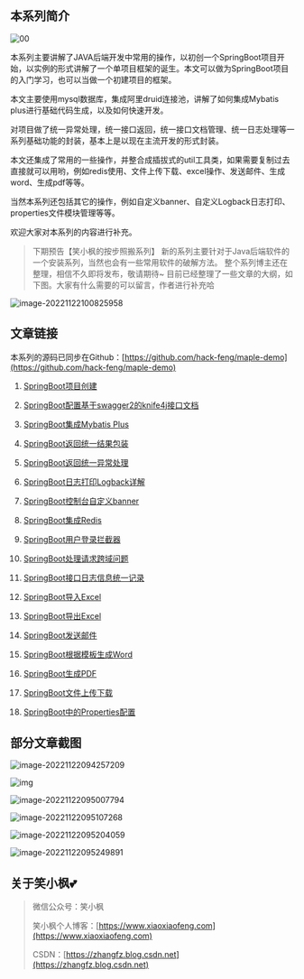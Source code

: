 ## 本系列简介

![00](https://image.xiaoxiaofeng.site/article/img/2022/11/21/xxf-20221121154236.png)

本系列主要讲解了JAVA后端开发中常用的操作，以初创一个SpringBoot项目开始，以实例的形式讲解了一个单项目框架的诞生。本文可以做为SpringBoot项目的入门学习，也可以当做一个初建项目的框架。

本文主要使用mysql数据库，集成阿里druid连接池，讲解了如何集成Mybatis plus进行基础代码生成，以及如何快速开发。

对项目做了统一异常处理，统一接口返回，统一接口文档管理、统一日志处理等一系列基础功能的封装，基本上是以现在主流开发的形式封装。

本文还集成了常用的一些操作，并整合成插拔式的util工具类，如果需要复制过去直接就可以用哟，例如redis使用、文件上传下载、excel操作、发送邮件、生成word、生成pdf等等。

当然本系列还包括其它的操作，例如自定义banner、自定义Logback日志打印、properties文件模块管理等等。

欢迎大家对本系列的内容进行补充。

> 下期预告【笑小枫的按步照搬系列】
> 新的系列主要针对于Java后端软件的一个安装系列，当然也会有一些常用软件的破解方法。
> 整个系列博主还在整理，相信不久即将发布，敬请期待~
> 目前已经整理了一些文章的大纲，如下图。大家有什么需要的可以留言，作者进行补充哈

![image-20221122100825958](https://image.xiaoxiaofeng.site/article/img/2022/11/22/xxf-20221122100827.png)


## 文章链接

本系列的源码已同步在Github：[https://github.com/hack-feng/maple-demo](https://github.com/hack-feng/maple-demo) 

1. [SpringBoot项目创建](https://www.xiaoxiaofeng.com/archives/springboot01)

2. [SpringBoot配置基于swagger2的knife4j接口文档](https://www.xiaoxiaofeng.com/archives/springboot02)

3. [SpringBoot集成Mybatis Plus](https://www.xiaoxiaofeng.com/archives/springboot03)

4. [SpringBoot返回统一结果包装](https://www.xiaoxiaofeng.com/archives/springboot04)

5. [SpringBoot返回统一异常处理](https://www.xiaoxiaofeng.com/archives/springboot05)

6. [SpringBoot日志打印Logback详解](https://www.xiaoxiaofeng.com/archives/springboot6)

7. [SpringBoot控制台自定义banner](https://www.xiaoxiaofeng.com/archives/springboot7)

8. [SpringBoot集成Redis](https://www.xiaoxiaofeng.com/archives/springboot8)

9. [SpringBoot用户登录拦截器](https://www.xiaoxiaofeng.com/archives/springboot9)

10. [SpringBoot处理请求跨域问题](https://www.xiaoxiaofeng.com/archives/springboot10)

11. [SpringBoot接口日志信息统一记录](https://www.xiaoxiaofeng.com/archives/springboot11)

12. [SpringBoot导入Excel](https://www.xiaoxiaofeng.com/archives/springboot12)

13. [SpringBoot导出Excel](https://www.xiaoxiaofeng.com/archives/springboot13)

14. [SpringBoot发送邮件](https://www.xiaoxiaofeng.com/archives/springboot14)

15. [SpringBoot根据模板生成Word](https://www.xiaoxiaofeng.com/archives/springboot15)

16. [SpringBoot生成PDF](https://www.xiaoxiaofeng.com/archives/springboot16)

17. [SpringBoot文件上传下载](https://www.xiaoxiaofeng.com/archives/springboot17)

18. [SpringBoot中的Properties配置](https://www.xiaoxiaofeng.com/archives/springboot18)



## 部分文章截图

![image-20221122094257209](https://image.xiaoxiaofeng.site/article/img/2022/11/22/xxf-20221122094301.png)

![img](https://image.xiaoxiaofeng.site/article/img/2022/11/22/xxf-20221122094907.png)

![image-20221122095007794](https://image.xiaoxiaofeng.site/article/img/2022/11/22/xxf-20221122095013.png)

![image-20221122095107268](https://image.xiaoxiaofeng.site/article/img/2022/11/22/xxf-20221122095112.png)

![image-20221122095204059](https://image.xiaoxiaofeng.site/article/img/2022/11/22/xxf-20221122095207.png)

![image-20221122095249891](https://image.xiaoxiaofeng.site/article/img/2022/11/22/xxf-20221122095254.png)

## 关于笑小枫💕

> 微信公众号：笑小枫
>
> 笑小枫个人博客：[https://www.xiaoxiaofeng.com](https://www.xiaoxiaofeng.com)
>
> CSDN：[https://zhangfz.blog.csdn.net](https://zhangfz.blog.csdn.net)